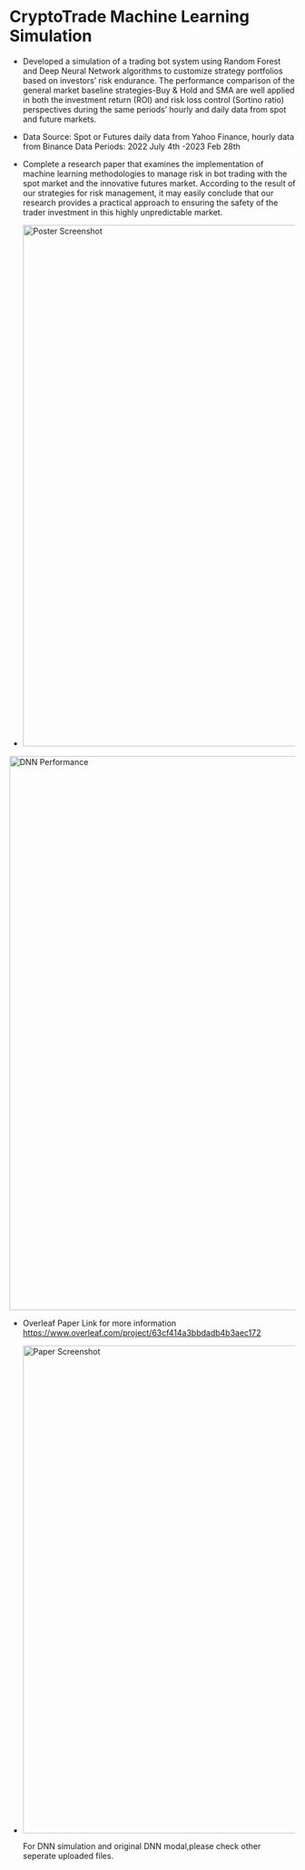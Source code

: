 # CryptoTrade Machine Learning Simulation #

- Developed a simulation of a trading bot system using Random Forest and Deep Neural Network algorithms to customize strategy portfolios based on investors’ risk endurance. The performance comparison of the general market baseline strategies-Buy & Hold and SMA are well applied in both the investment return (ROI) and risk loss control (Sortino ratio) perspectives during the same periods’ hourly and daily data from spot and future markets.
-  Data Source: Spot or Futures daily data from Yahoo Finance, hourly data from Binance Data Periods: 2022 July 4th -2023 Feb 28th
-  Complete a research paper that examines the implementation of machine learning methodologies to manage risk in bot trading with the spot market and the innovative futures market. According to the result of our strategies for risk management, it may easily conclude that our research provides a practical approach to ensuring the safety of the trader investment in this highly unpredictable market.

- <img width="918" alt="Poster Screenshot" src="https://github.com/petersunmk/CryptoTrade_ML_Application/assets/90821383/699f6ba9-ee67-4b30-94dd-7b5d6ad9d678">
<img width="976" alt="DNN Performance" src="https://github.com/petersunmk/CryptoTrade_ML_Application/assets/90821383/6bacac32-3eb2-47aa-b954-8957330e9449">

- Overleaf Paper Link for more information
  https://www.overleaf.com/project/63cf414a3bbdadb4b3aec172
  
- <img width="859" alt="Paper Screenshot" src="https://github.com/petersunmk/CryptoTrade_ML_Application/assets/90821383/5e7113ce-20cf-4cba-82c0-2765bbc9611e">

  For DNN simulation and original DNN modal,please check other seperate uploaded files.
